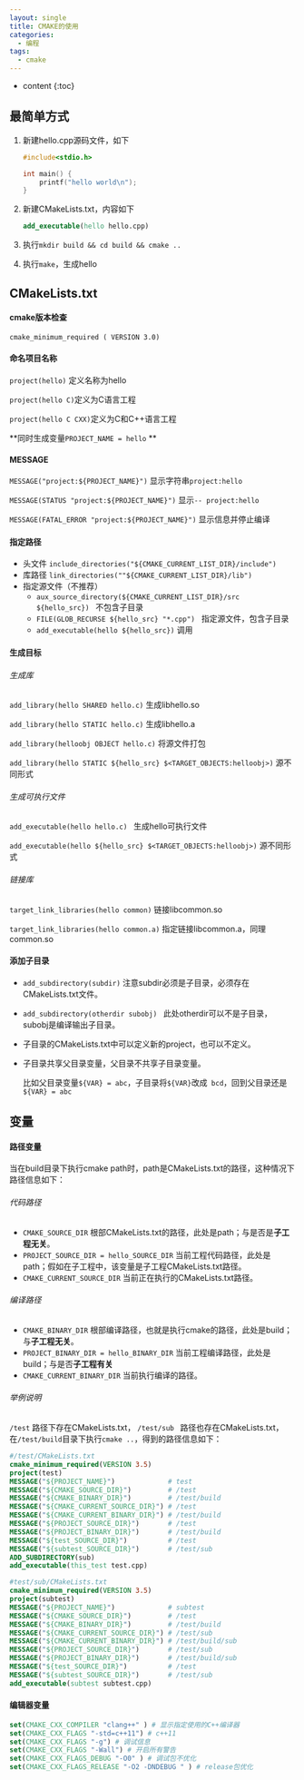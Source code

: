 ```yaml
---
layout: single
title: CMAKE的使用
categories:
  - 编程
tags:
  - cmake
---
```


* content
{:toc}

## 最简单方式

1. 新建hello.cpp源码文件，如下

   ``` c
   #include<stdio.h>
   
   int main() {
       printf("hello world\n");
   }
   ```

2. 新建CMakeLists.txt，内容如下

   ``` cmake
   add_executable(hello hello.cpp)
   ```

3. 执行`mkdir build && cd build && cmake ..`

4. 执行`make`，生成hello

<!--more-->

## CMakeLists.txt

#### cmake版本检查

`cmake_minimum_required ( VERSION 3.0) `

#### 命名项目名称

`project(hello)` 定义名称为hello

`project(hello C)`定义为C语言工程

`project(hello C CXX)`定义为C和C++语言工程

**同时生成变量`PROJECT_NAME = hello` **

#### MESSAGE

`MESSAGE("project:${PROJECT_NAME}")` 显示字符串`project:hello`

`MESSAGE(STATUS "project:${PROJECT_NAME}")`  显示`-- project:hello`

`MESSAGE(FATAL_ERROR "project:${PROJECT_NAME}")` 显示信息并停止编译

#### 指定路径

* 头文件 `include_directories("${CMAKE_CURRENT_LIST_DIR}/include") `
* 库路径 `link_directories(""${CMAKE_CURRENT_LIST_DIR}/lib") `
* 指定源文件（不推荐）
  * `aux_source_directory(${CMAKE_CURRENT_LIST_DIR}/src ${hello_src}) `  不包含子目录
  * `FILE(GLOB_RECURSE ${hello_src} "*.cpp")`   指定源文件，包含子目录
  * `add_executable(hello ${hello_src})` 调用

#### 生成目标

###### 生成库

`add_library(hello SHARED hello.c)` 生成libhello.so

`add_library(hello STATIC hello.c)` 生成libhello.a

`add_library(helloobj OBJECT hello.c)` 将源文件打包

`add_library(hello STATIC ${hello_src} $<TARGET_OBJECTS:helloobj>)` 源不同形式

###### 生成可执行文件

`add_executable(hello hello.c) ` 生成hello可执行文件

`add_executable(hello ${hello_src} $<TARGET_OBJECTS:helloobj>)` 源不同形式

###### 链接库

`target_link_libraries(hello common)` 链接libcommon.so

`target_link_libraries(hello common.a)` 指定链接libcommon.a，同理common.so

#### 添加子目录

* `add_subdirectory(subdir)` 注意subdir必须是子目录，必须存在CMakeLists.txt文件。

* `add_subdirectory(otherdir subobj) ` 此处otherdir可以不是子目录，subobj是编译输出子目录。

* 子目录的CMakeLists.txt中可以定义新的project，也可以不定义。

* 子目录共享父目录变量，父目录不共享子目录变量。

  比如父目录变量`${VAR} = abc`，子目录将`${VAR}`改成` bcd`，回到父目录还是`${VAR} = abc`

## 变量

#### 路径变量

当在build目录下执行cmake path时，path是CMakeLists.txt的路径，这种情况下路径信息如下：

###### 代码路径

* `CMAKE_SOURCE_DIR` 根部CMakeLists.txt的路径，此处是path；与是否是**子工程无关**。
* `PROJECT_SOURCE_DIR = hello_SOURCE_DIR` 当前工程代码路径，此处是path；假如在子工程中，该变量是子工程CMakeLists.txt路径。
* `CMAKE_CURRENT_SOURCE_DIR` 当前正在执行的CMakeLists.txt路径。

###### 编译路径

* `CMAKE_BINARY_DIR` 根部编译路径，也就是执行cmake的路径，此处是build；与**子工程无关**。
*  `PROJECT_BINARY_DIR = hello_BINARY_DIR` 当前工程编译路径，此处是build；与是否**子工程有关**
* `CMAKE_CURRENT_BINARY_DIR` 当前执行编译的路径。

###### 举例说明

`/test` 路径下存在CMakeLists.txt， `/test/sub ` 路径也存在CMakeLists.txt，在`/test/build`目录下执行`cmake ..`，得到的路径信息如下：

```cmake
#/test/CMakeLists.txt
cmake_minimum_required(VERSION 3.5)
project(test)
MESSAGE("${PROJECT_NAME}")             # test
MESSAGE("${CMAKE_SOURCE_DIR}")         # /test
MESSAGE("${CMAKE_BINARY_DIR}")         # /test/build
MESSAGE("${CMAKE_CURRENT_SOURCE_DIR}") # /test
MESSAGE("${CMAKE_CURRENT_BINARY_DIR}") # /test/build
MESSAGE("${PROJECT_SOURCE_DIR}")       # /test
MESSAGE("${PROJECT_BINARY_DIR}")       # /test/build
MESSAGE("${test_SOURCE_DIR}")          # /test
MESSAGE("${subtest_SOURCE_DIR}")       # /test/sub
ADD_SUBDIRECTORY(sub)
add_executable(this_test test.cpp)

#test/sub/CMakeLists.txt
cmake_minimum_required(VERSION 3.5)
project(subtest)
MESSAGE("${PROJECT_NAME}")             # subtest
MESSAGE("${CMAKE_SOURCE_DIR}")         # /test
MESSAGE("${CMAKE_BINARY_DIR}")         # /test/build
MESSAGE("${CMAKE_CURRENT_SOURCE_DIR}") # /test/sub
MESSAGE("${CMAKE_CURRENT_BINARY_DIR}") # /test/build/sub
MESSAGE("${PROJECT_SOURCE_DIR}")       # /test/sub
MESSAGE("${PROJECT_BINARY_DIR}")       # /test/build/sub
MESSAGE("${test_SOURCE_DIR}")          # /test
MESSAGE("${subtest_SOURCE_DIR}")       # /test/sub
add_executable(subtest subtest.cpp)
```

#### 编辑器变量

```cmake
set(CMAKE_CXX_COMPILER "clang++" ) # 显示指定使用的C++编译器
set(CMAKE_CXX_FLAGS "-std=c++11") # c++11
set(CMAKE_CXX_FLAGS "-g") # 调试信息
set(CMAKE_CXX_FLAGS "-Wall") # 开启所有警告
set(CMAKE_CXX_FLAGS_DEBUG "-O0" ) # 调试包不优化
set(CMAKE_CXX_FLAGS_RELEASE "-O2 -DNDEBUG " ) # release包优化
```



